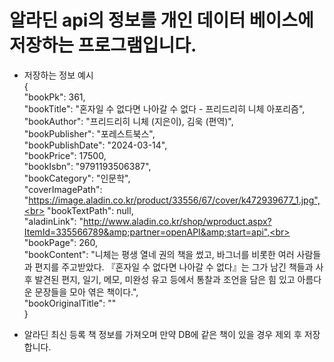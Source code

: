 <h1>알라딘 api의 정보를 개인 데이터 베이스에 저장하는 프로그램입니다.</h1>

* 저장하는 정보 예시<br>
{<br>
  "bookPk": 361,<br>
  "bookTitle": "혼자일 수 없다면 나아갈 수 없다 - 프리드리히 니체 아포리즘",<br>
  "bookAuthor": "프리드리히 니체 (지은이), 김욱 (편역)",<br>
  "bookPublisher": "포레스트북스",<br>
  "bookPublishDate": "2024-03-14",<br>
  "bookPrice": 17500,<br>
  "bookIsbn": "9791193506387",<br>
  "bookCategory": "인문학",<br>
  "coverImagePath": "https://image.aladin.co.kr/product/33556/67/cover/k472939677_1.jpg",<br>
  "bookTextPath": null,<br>
  "aladinLink": "http://www.aladin.co.kr/shop/wproduct.aspx?ItemId=335566789&amp;partner=openAPI&amp;start=api",<br>
  "bookPage": 260,<br>
  "bookContent": "니체는 평생 열네 권의 책을 썼고, 바그너를 비롯한 여러 사람들과 편지를 주고받았다. 『혼자일 수 없다면 나아갈 수 없다』는 그가 남긴 책들과 사후 발견된 편지, 일기, 메모, 미완성 유고 등에서 통찰과 조언을 담은 힘 있고 아름다운 문장들을 모아 엮은 책이다.",<br>
  "bookOriginalTitle": ""<br>
}<br>

* 알라딘 최신 등록 책 정보를 가져오며 만약 DB에 같은 책이 있을 경우 제외 후 저장합니다.
